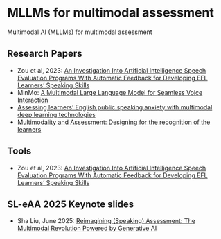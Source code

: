 # MLLMs for multimodal assessment 
Multimodal AI (MLLMs) for multimodal assessment

## Research Papers

- Zou et al, 2023: [An Investigation Into Artificial Intelligence Speech Evaluation Programs With Automatic Feedback for Developing EFL Learners’ 
Speaking Skills](https://doi.org/10.1177/21582440231193818)
- MinMo: [A Multimodal Large Language Model for Seamless Voice Interaction](https://arxiv.org/html/2501.06282v1#S2)
- [Assessing learners’ English public speaking anxiety with multimodal deep learning technologies](https://www.tandfonline.com/doi/full/10.1080/09588221.2024.2351129)
- [Multimodality and Assessment: Designing for the recognition of the learners](https://www.baalteasig.co.uk/_files/ugd/92ac44_109b449275a344bda854f917b0b0af7a.pdf?index=true)

## Tools 
- Zou et al, 2023: [An Investigation Into Artificial Intelligence Speech Evaluation Programs With Automatic Feedback for Developing EFL Learners’ 
Speaking Skills](https://doi.org/10.1177/21582440231193818)

## SL-eAA 2025 Keynote slides 
- Sha Liu, June 2025: [Reimagining (Speaking) Assessment: The Multimodal Revolution Powered by Generative AI](https://drive.google.com/file/d/1Sfs1y0qw9jChNVSEUIFkwok1ten_l4eR/view?usp=drive_link)
